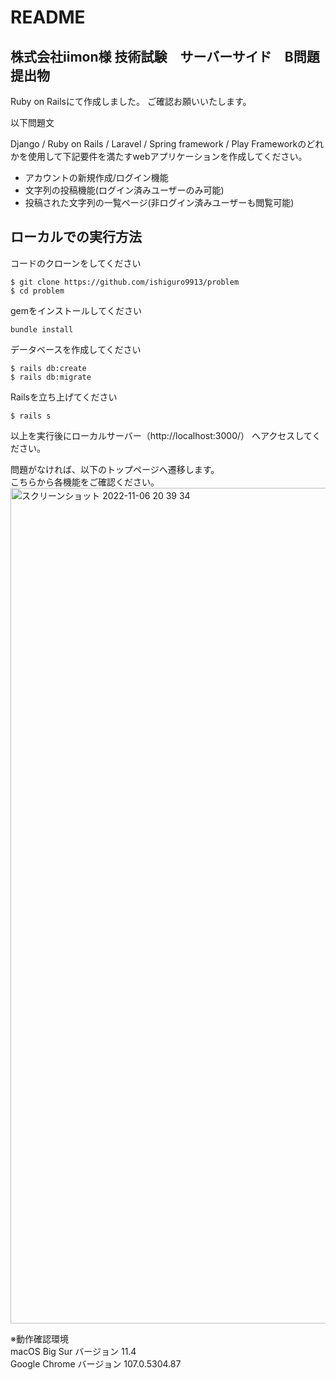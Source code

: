# README

## 株式会社iimon様 技術試験　サーバーサイド　B問題　提出物

Ruby on Railsにて作成しました。
ご確認お願いいたします。

以下問題文

Django / Ruby on Rails / Laravel / Spring framework / Play Frameworkのどれかを使用して下記要件を満たすwebアプリケーションを作成してください。

- アカウントの新規作成/ログイン機能
- 文字列の投稿機能(ログイン済みユーザーのみ可能)
- 投稿された文字列の一覧ページ(非ログイン済みユーザーも閲覧可能)

## ローカルでの実行方法

コードのクローンをしてください
```
$ git clone https://github.com/ishiguro9913/problem
$ cd problem
```

gemをインストールしてください
```
bundle install
```

データベースを作成してください
```
$ rails db:create
$ rails db:migrate
```

Railsを立ち上げてください
```
$ rails s
```

以上を実行後にローカルサーバー（http://localhost:3000/） へアクセスしてください。


問題がなければ、以下のトップページへ遷移します。  
こちらから各機能をご確認ください。
<img width="1337" alt="スクリーンショット 2022-11-06 20 39 34" src="https://user-images.githubusercontent.com/87271490/200168400-1b8745b2-1a6e-4c8a-8b1d-732efcccdbfd.png">

※動作確認環境  
macOS Big Sur バージョン 11.4  
Google Chrome バージョン 107.0.5304.87